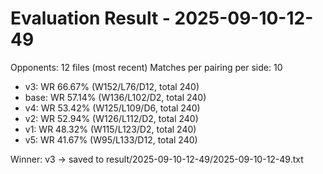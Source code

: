 # Evaluation Result - 2025-09-10-12-49

Opponents: 12 files (most recent)
Matches per pairing per side: 10

- v3: WR 66.67% (W152/L76/D12, total 240)
- base: WR 57.14% (W136/L102/D2, total 240)
- v4: WR 53.42% (W125/L109/D6, total 240)
- v2: WR 52.94% (W126/L112/D2, total 240)
- v1: WR 48.32% (W115/L123/D2, total 240)
- v5: WR 41.67% (W95/L133/D12, total 240)

Winner: v3 -> saved to result/2025-09-10-12-49/2025-09-10-12-49.txt